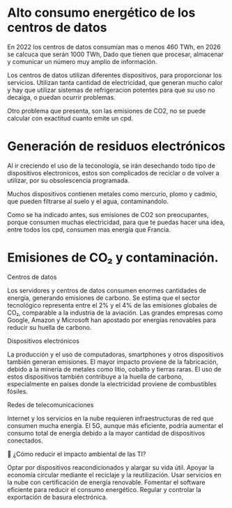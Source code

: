 # Alto consumo energético de los centros de datos

En 2022 los centros de datos consumían mas o menos 460 TWh, en 2026 se calcuca que serán 1000 TWh, Dado que tienen que procesar, almacenar y comunicar un número muy amplio de información.

Los centros de datos utilizan diferentes dispositivos, para proporcionar los servicios. Utilizan tanta cantidad de electricidad, que generan mucho calor y hay que utilizar sistemas de refrigeracion potentes para que su uso no decaiga, o puedan ocurrir problemas.

Otro problema que presenta, son las emisiones de CO2, no se puede calcular con exactitud cuanto emite un cpd.

# Generación de residuos electrónicos

Al ir creciendo el uso de la teconología, se irán desechando todo tipo de dispositivos electronicos, estos son complicados de reciclar o de volver a utilizar, por su obsolescencia programada.

Muchos dispositivos contienen metales como mercurio, plomo y cadmio, que pueden filtrarse al suelo y el agua, contaminandolo.

Como se ha indicado antes, sus emisiones de CO2 son preocupantes, porque consumen muchas electricidad, para que te puedas hacer una idea, entre todos los cpd, consumen mas energía que Francia.

# Emisiones de CO₂ y contaminación.

Centros de datos 

  Los servidores y centros de datos consumen enormes cantidades de energía, generando emisiones de carbono.
  Se estima que el sector tecnológico representa entre el 2% y el 4% de las emisiones globales de CO₂, comparable a la industria de la aviación.
  Las grandes empresas como Google, Amazon y Microsoft han apostado por energías renovables para reducir su huella de carbono.

Dispositivos electrónicos 

  La producción y el uso de computadoras, smartphones y otros dispositivos también generan emisiones.
  El mayor impacto proviene de la fabricación, debido a la minería de metales como litio, cobalto y tierras raras.
  El uso de estos dispositivos también contribuye a la huella de carbono, especialmente en países donde la electricidad proviene de combustibles fósiles.

Redes de telecomunicaciones 

  Internet y los servicios en la nube requieren infraestructuras de red que consumen mucha energía.
  El 5G, aunque más eficiente, podría aumentar el consumo total de energía debido a la mayor cantidad de dispositivos conectados.


  🌱 ¿Cómo reducir el impacto ambiental de las TI?

  Optar por dispositivos reacondicionados y alargar su vida útil.
  Apoyar la economía circular mediante el reciclaje y la reutilización.
  Usar servicios en la nube con certificación de energía renovable.
  Fomentar el software eficiente para reducir el consumo energético.
  Regular y controlar la exportación de basura electrónica.
